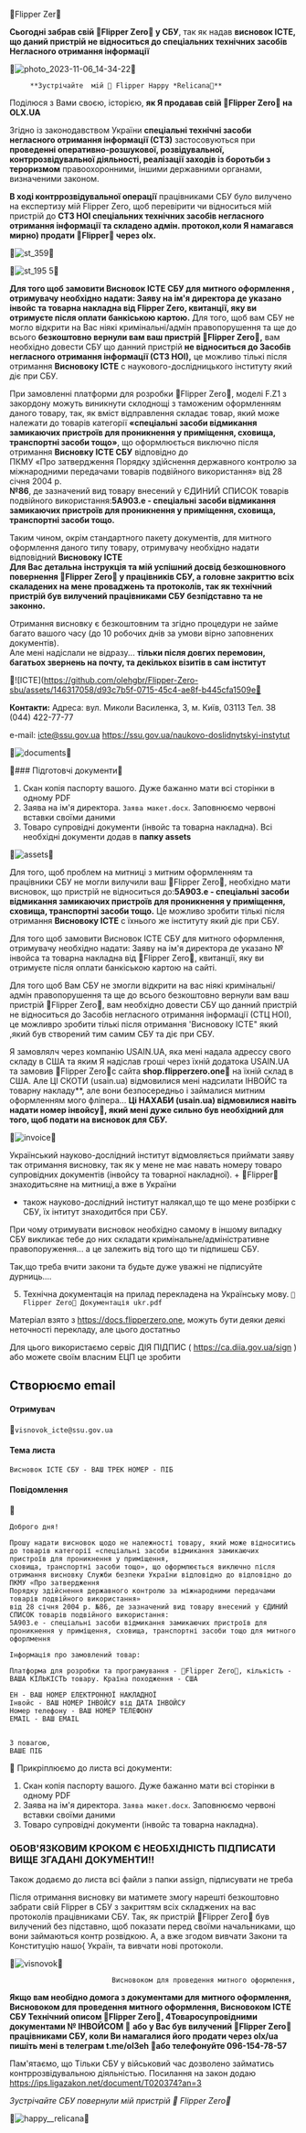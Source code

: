 🐬Flipper  Zer🐬


**Сьогодні забрав свій 🐬Flipper Zero🐬 у СБУ**,
так як надав **висновок ІСТЕ, що даний пристрій не відноситься до спеціальних технічних засобів Негласного отримання інформації**


🐬![photo_2023-11-06_14-34-22](https://github.com/olehgbr/Flipper-Zero-sbu/assets/146317058/beaa5f67-f09e-4f1a-abba-b81b33bfb545)🐬

         **Зустрічайте  мiй 🐬 Flipper Happy *Relicana🐬**


Поділюся з Вами своєю, історією,  **як Я продавав свій 🐬Flipper Zero🐬 на OLX.UA**


Згідно із законодавством України **спеціальні технічні засоби негласного отримання інформації (СТЗ)** застосовуються при **проведенні оперативно-розшукової, розвідувальної, контррозвідувальної діяльності, реалізації заходів із боротьби з тероризмом** правоохоронними, іншими державними органами, визначеними законом.


         
**В ході контррозвідувальної операції** працівниками CБУ було вилучено на експертизу мій Flipper Zero, щоб перевірити чи відноситься  мій пристрій до **СТЗ НОІ спеціальних технічних засобів  негласного отримання інформації**
**та складено адмін. протокол,коли Я намагався мирно) продати 🐬Flipper🐬 через olx.**



🐬![st_359](https://github.com/olehgbr/Flipper-Zero-sbu/assets/146317058/a8c20b36-6d62-46a2-b17f-1ac4e47e1861)🐬

🐬![st_195 5](https://github.com/olehgbr/Flipper-Zero-sbu/assets/146317058/e428899c-94ac-4663-a54e-cfddadcc8f3d)🐬



**Для того щоб замовити Висновок ІСТЕ СБУ для митного оформлення , отримувачу необхідно надати: Заяву на ім'я директора де указано інвойс та товарна накладна від Flipper Zero, квитанції, яку ви отримуєте після оплати банкіською картою.**
Для того, щоб вам СБУ не могло відкрити на Вас ніякі кримінальні/адмін правопорушення та ще до всього **безкоштовно вернули вам ваш пристрій 🐬Flipper Zero🐬,**
вам необхідно довести СБУ що данний пристрій **не відноситься до Засобів негласного отримання інформації (СТЗ НОІ),**  це можливо тількі після отримання **Висновоку ІСТЕ** с наукового-дослідницького інституту який діє при СБУ.


    
При замовленні платформи для розробки 🐬Flipper Zero🐬, моделі F.Z1 з закордону можуть виникнути склоднощі з таможеним оформленням даного товару, 
так, як вміст відправлення складає товар, який може належати до товарів категорії 
**«спеціальні засоби відмикання замикаючих пристроїв для проникнення у приміщення,
сховища, транспортні засоби тощо»**, що оформлюється виключно після отримання **Висновку ІСТЕ СБУ** відповідно до     
ПКМУ «Про затвердження Порядку здійснення державного контролю за міжнародними передачами товарів подвійного використання» від 28 січня 2004 р.             
**№86**, де зазначений вид товару внесений у ЄДИНИЙ СПИСОК товарів подвійного використання:**5A903.e - спеціальні засоби відмикання замикаючих пристроїв для проникнення у приміщення, сховища, транспортні засоби тощо.**

Таким чином, окрім стандартного пакету документів, для митного оформлення даного типу товару, отримувачу необхідно надати відповідний  **Висновоку ІСТЕ**           
**Для Вас детальна інструкція та мій успішний досвід безкошновного повернення 🐬Flipper Zero🐬 у працівників СБУ, а головне закриттю всіх скаладених на мене проваджень та протоколів, так як технічний пристрій був вилучений працівниками СБУ безпідставно та не законно.**
                                        
Отримання висновку є безкоштовним та згідно процедури не займе багато вашого часу (до 10 робочих днів за умови вірно заповнених документів).                  
   Але мені надіслали не відразу... **тільки після довгих перемовин, багатьох звернень на почту, та декількох візитів в сам інститут**                             
       
  🐬![ICTE](https://github.com/olehgbr/Flipper-Zero-sbu/assets/146317058/d93c7b5f-0715-45c4-ae8f-b445cfa1509e🐬
         


**Контакти:**
Адреса: вул. Миколи Василенка, 3, м. Київ, 03113
Тел. 38 (044) 422-77-77

е-mail: icte@ssu.gov.ua
https://ssu.gov.ua/naukovo-doslidnytskyi-instytut



🐬![documents](https://github.com/olehgbr/Flipper-Zero-sbu/assets/146317058/4fdb9a57-17ba-4436-b7e0-20d9a85b6636)🐬

🐬###  Підготовчі документи🐬       
1. Скан копія паспорту вашого. Дуже бажанно мати всі сторінки в одному PDF 
2. Заява на ім'я директора. ``Заява макет.docx``. Заповнюємо червоні вставки своїми даними
3. Товаро супровідні документи (інвойс та товарна накладна).
Всі необхідні документи додав в **папку assets**

🐬![assets](https://github.com/olehgbr/Flipper-Zero-sbu/assets/146317058/e20027c2-0da5-4985-ab7d-82773312607a)🐬



   Для того, щоб проблем на митниці з митним оформленням та працівники CБУ не могли вилучили ваш 🐬Flipper Zero🐬, необхідно мати висновок, що пристрій не відноситься до:**5A903.e - спеціальні засоби відмикання замикаючих пристроїв для проникнення у приміщення, сховища, транспортні засоби тощо.** Це можливо зробити тількі після отримання **Висновоку ІСТЕ** с їхнього же інституту який діє при СБУ. 
      
Для того щоб замовити Висновок ІСТЕ СБУ для митного оформлення, отримувачу необхідно надати: Заяву на ім'я директора де указано № інвойса та товарна накладна від 🐬Flipper Zero🐬, квитанції, яку ви отримуєте після оплати банкіською картою на сайті.       
 

Для того щоб Вам СБУ не змогли відкрити на вас ніякі кримінальні/адмін правопорушення та ще до всього безкоштовно вернули вам ваш пристрій 🐬Flipper Zero🐬, вам необхідно довести СБУ що данний пристрій не відноситься  до Засобів негласного отримання інформації (СТЦ НОІ), це можливро зробити тількі після отримання 'Висновоку ІСТЕ"
який ,який був створений тим самим СБУ та діє при СБУ. 

   Я замовлялч через  компанію USAIN.UA, яка мені надала адрессу свого складу в США  та яким  Я надіслав гроші через їхній додатока USAIN.UА та  замовив 🐬Flipper Zero🐬с сайта **shop.flipperzero.one**🐬 на їхній склад в США.
Але ЦІ СКОТИ (usain.ua) відмовилися  мені надсилати ІНВОЙС та товарну накладу**, але вони безпосередньо і займалися митним оформленням мого фліпера...
**Ці НАХАБИ (usain.ua)  відмовилися навіть надати номер інвойсу🐬, який мені дуже сильно був необхідний для того,  щоб подати на висновок для СБУ.**

🐬![invoice](https://github.com/olehgbr/Flipper-Zero-sbu/assets/146317058/f3e33e58-175e-4f77-9bc8-2dfc0cd114d4)🐬

Український науково-дослідний інститут  відмовляється приймати заяву так отримання висновку, так як  у мене не має  навать номеру товаро супровідних документів (інвойсу та товарної накладної). + 🐬Flipper🐬 знаходитьсяне на митниці,а вже в України 
+ також науково-дослідний інститут налякал,що те що мене розбірки с СБУ, їх інтитут знаходитбся при СБУ.

При чому отримувати висновок необхідно самому в іншому випадку СБУ викликає тебе до них складати кримінальне/адміністративне правопоруження... а це залежить від того що ти підпишеш СБУ. 




Так,що треба вчити закони та будьте дуже уважні не підписуйте дурниць....


5. Технічна документація на прилад перекладена на Українську мову.
``🐬Flipper Zero🐬 Документація ukr.pdf``

Матеріал взято з https://docs.flipperzero.one, можуть бути деяки деякі неточності перекладу, але цього достатньо

Для цього використаємо сервіс ДІЯ ПІДПИС ( https://ca.diia.gov.ua/sign ) або можете своїм власним ЕЦП це зробити 

## Створюємо email

#### Отримувач
🔗``visnovok_icte@ssu.gov.ua``
#### Тема листа ####
``Висновок ІСТЕ СБУ - ВАШ ТРЕК НОМЕР - ПІБ``

#### Повідомлення
🔗
```
Доброго дня!

Прошу надати висновок щодо не належності товару, який може відноситись до товарів категорії «спеціальні засоби відмикання замикаючих пристроїв для проникнення у приміщення, 
сховища, транспортні засоби тощо», що оформлюється виключно після отримання висновку Служби безпеки України відповідно до відповідно до  ПКМУ «Про затвердження 
Порядку здійснення державного контролю за міжнародними передачами товарів подвійного використання» 
від 28 січня 2004 р. №86, де зазначений вид товару внесений у ЄДИНИЙ СПИСОК товарів подвійного використання: 
5A903.e - спеціальні засоби відмикання замикаючих пристроїв для проникнення у приміщення, сховища, транспортні засоби тощо для митного офорлмення

Інформація про замовлений товар:

Платформа для розробки та програмування - 🐬Flipper Zero🐬, кількість - ВАША КІЛЬКІСТЬ товару. Країна походження - США

ЕН - ВАШ НОМЕР ЕЛЕКТРОННОЇ НАКЛАДНОЇ
Інвойс - ВАШ НОМЕР ІНВОЙСУ від ДАТА ІНВОЙСУ
Номер телефону - ВАШ НОМЕР ТЕЛЕФОНУ
EMAIL - ВАШ EMAIL


З повагою, 
ВАШЕ ПІБ
 ```

🔗 Прикріплюємо до листа всі документи:
1. Скан копія паспорту вашого. Дуже бажанно мати всі сторінки в одному PDF 
2. Заява на ім'я директора. ``Заява макет.docx``. Заповнюємо червоні вставки своїми даними
3. Товаро супровідні документи (інвойс та товарна накладна).
### **ОБОВ'ЯЗКОВИМ КРОКОМ Є НЕОБХІДНІСТЬ ПІДПИСАТИ ВИЩЕ ЗГАДАНІ ДОКУМЕНТИ!!**
Також додаємо до листа всі файли з папки assign,  підписувати не треба




Після отримання висновку ви матимете змогу  нарешті безкоштовно забрати свій Flipper в СБУ з закриттям всіх складжених на вас протоколів працівниками СБУ.
Так, як пристрiй 🐬Flipper Zero🐬 був вилучений  без підставно, щоб показати перед своїми начальниками, що вони займаються контр розвідкою.
А, а вже згодом вивчати Закони та Конституцію нашо{ Україн, та вивчати нові протоколи.


🐬![visnovok](https://github.com/olehgbr/Flipper-Zero-sbu/assets/146317058/36e72a00-c05f-4a44-962f-9efe0132b64e)🐬

                             Висновоком для проведення митного оформлення,

**Якщо вам необідно  домога з документами для митного оформлення, 
                              Висновоком для проведення митного оформлення,
                              Висновоком ІСТЕ СБУ 
                              Технічний описом 🐬Flipper Zero🐬,
                              4Товаросупровідними документами 
                             № ІНВОЙСОМ 🐬**
**або у Вас був вилучений 🐬Flipper Zero🐬 працівниками СБУ, коли Ви намагалися його продати через olx/ua** 
**пишіть мені в телеграм  t.me/ol3eh 🐬або телефонуйте 096-154-78-57** 



Пам'ятаємо, що Тільки СБУ у військовий час дозволено займатись контррозвідувальною діяльністью.
Посилання на закон  додаю https://ips.ligazakon.net/document/T020374?an=3


 **Зустрічайте СБУ  повернули мій пристрій 🐬 Flipper Zero*🐬*
                                                        

🐬![happy__relicana](https://github.com/olehgbr/Flipper-Zero-sbu/assets/146317058/0ea4cbd0-23ed-4104-8594-d7225f35be2e)🐬







